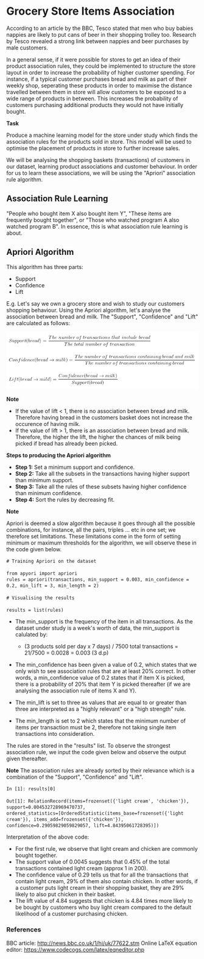# Grocery Store Items Association

According to an article by the BBC, Tesco stated that men who buy babies nappies are likely to put cans of beer in their shopping trolley too. Research by Tesco revealed a strong link between nappies and beer purchases by male customers.

In a general sense, if it were possible for stores to get an idea of their product association rules, they could be implemented to structure the store layout in order to increase the probability of higher customer spending. For instance, if a typical customer purchases bread and milk as part of their weekly shop, seperating these products in order to maximise the distance travelled between them in store will allow customers to be exposed to a wide range of products in between. This increases the probability of customers purchasing additional products they would not have initially bought.

**Task**

Produce a machine learning model for the store under study which finds the association rules for the products sold in store. This model will be used to optimise the placement of products in store to further increase sales.

We will be analysing the shopping baskets (transactions) of customers in our dataset, learning product associations and customer behaviour. In order for us to learn these associations, we will be using the "Apriori" association rule algorithm.

## Association Rule Learning

"People who bought item X also bought item Y", "These items are frequently bought together", or "Those who watched program A also watched program B". In essence, this is what association rule learning is about.

## Apriori Algorithm

This algorithm has three parts:
- Support
- Confidence
- Lift

E.g. Let's say we own a grocery store and wish to study our customers shopping behaviour. Using the Apriori algorithm, let's analyse the association between bread and milk. The "Support", "Confidence" and "Lift" are calculated as follows:

<img src = 'Screen1.png' width='700'>

**Note**

- If the value of lift < 1, there is no association between bread and milk. Therefore having bread in the customers basket does not increase the occurence of having milk.
- If the value of lift > 1, there is an association between bread and milk. Therefore, the higher the lift, the higher the chances of milk being picked if bread has already been picked.

**Steps to producing the Apriori algorithm**

- **Step 1:** Set a minimum support and confidence.
- **Step 2:** Take all the subsets in the transactions having higher support than minimum support.
- **Step 3:** Take all the rules of these subsets having higher confidence than minimum confidence.
- **Step 4:** Sort the rules by decreasing fit.

**Note**

Apriori is deemed a slow algorithm because it goes through all the possible combinations, for instance, all the pairs, triples ... etc in one set; we therefore set limitations. These limitations come in the form of setting minimum or maximum thresholds for the algorithm, we will observe these in the code given below.

```
# Training Apriori on the dataset

from apyori import apriori
rules = apriori(transactions, min_support = 0.003, min_confidence = 0.2, min_lift = 3, min_length = 2)

# Visualising the results

results = list(rules)
```

- The min_support is the frequency of the item in all transactions. As the dataset under study is a week's worth of data, the min_support is calulated by:
  
  - (3 products sold per day x 7 days) / 7500 total transactions = 21/7500 = 0.0028 = 0.003 (3 d.p)

- The min_confidence has been given a value of 0.2, which states that we only wish to see association rules that are at least 20% correct. In other words, a min_confidence value of 0.2 states that if item X is picked, there is a probability of 20% that item Y is picked thereafter (if we are analysing the association rule of items X and Y).

- The min_lift is set to three as values that are equal to or greater than three are interpreted as a "highly relevant" or a "high strength" rule.

- The min_length is set to 2 which states that the minimum number of items per transaction must be 2, therefore not taking single item transactions into consideration.

The rules are stored in the "results" list. To observe the strongest association rule, we input the code given below and observe the output given thereafter.

**Note**
The association rules are already sorted by their relevance which is a combination of the "Support", "Confidence" and "Lift".

```
In [1]: results[0]

Out[1]: RelationRecord(items=frozenset({'light cream', 'chicken'}), support=0.004532728969470737, 
ordered_statistics=[OrderedStatistic(items_base=frozenset({'light cream'}), items_add=frozenset({'chicken'}),
confidence=0.29059829059829057, lift=4.84395061728395)])
```

Interpretation of the above code:

- For the first rule, we observe that light cream and chicken are commonly bought together.
- The support value of 0.0045 suggests that 0.45% of the total transactions contained light cream (approx 1 in 200).
- The confidence value of 0.29 tells us that for all the transactions that contain light cream, 29% of them also contain chicken. In other words, if a customer puts light cream in their shopping basket, they are 29% likely to also put chicken in their basket.
- The lift value of 4.84 suggests that chicken is 4.84 times more likely to be bought by customers who buy light cream compared to the default likelihood of a customer purchasing chicken.

### References
BBC article:   http://news.bbc.co.uk/1/hi/uk/77622.stm
Online LaTeX equation editor: https://www.codecogs.com/latex/eqneditor.php
